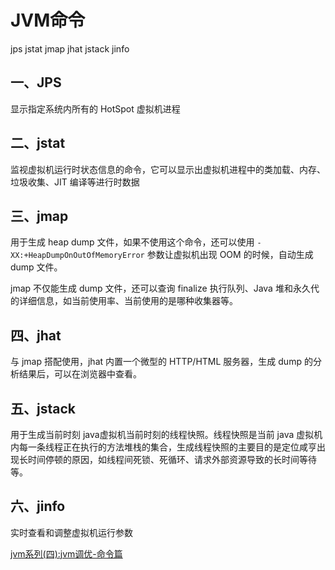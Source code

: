 # JVM命令

jps
jstat
jmap
jhat
jstack
jinfo

## 一、JPS

显示指定系统内所有的 HotSpot 虚拟机进程



## 二、jstat

监视虚拟机运行时状态信息的命令，它可以显示出虚拟机进程中的类加载、内存、垃圾收集、JIT 编译等进行时数据



## 三、jmap

用于生成 heap dump 文件，如果不使用这个命令，还可以使用 ``-XX:+HeapDumpOnOutOfMemoryError`` 参数让虚拟机出现 OOM 的时候，自动生成 dump 文件。

jmap 不仅能生成 dump 文件，还可以查询 finalize 执行队列、Java 堆和永久代的详细信息，如当前使用率、当前使用的是哪种收集器等。



## 四、jhat

与 jmap 搭配使用，jhat 内置一个微型的 HTTP/HTML 服务器，生成 dump 的分析结果后，可以在浏览器中查看。



## 五、jstack

用于生成当前时刻 java虚拟机当前时刻的线程快照。线程快照是当前 java 虚拟机内每一条线程正在执行的方法堆栈的集合，生成线程快照的主要目的是定位咸亨出现长时间停顿的原因，如线程间死锁、死循环、请求外部资源导致的长时间等待等。



## 六、jinfo

实时查看和调整虚拟机运行参数



[jvm系列(四):jvm调优-命令篇](https://mp.weixin.qq.com/s?__biz=MzI4NDY5Mjc1Mg==&mid=2247483966&idx=1&sn=dfa3375d36aa2c0c25a775522e381e62&chksm=ebf6da41dc815357e0d53c73865a23f41219e75bac5a4d510bfa31cc51594b59a20e2e4f6cb8&scene=21#wechat_redirect)